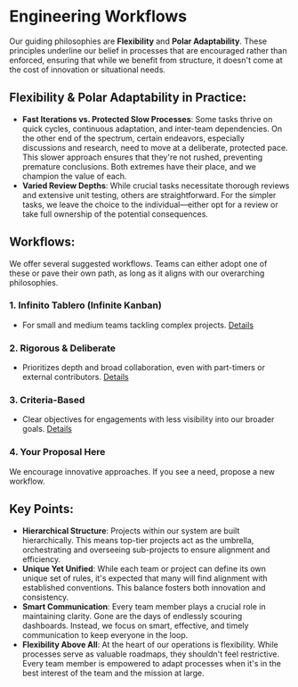 # Engineering Workflows

Our guiding philosophies are **Flexibility** and **Polar Adaptability**. These
principles underline our belief in processes that are encouraged rather than
enforced, ensuring that while we benefit from structure, it doesn't come at the
cost of innovation or situational needs.

## Flexibility & Polar Adaptability in Practice:

- **Fast Iterations vs. Protected Slow Processes**: Some tasks thrive on quick
  cycles, continuous adaptation, and inter-team dependencies. On the other end
  of the spectrum, certain endeavors, especially discussions and research, need
  to move at a deliberate, protected pace. This slower approach ensures that
  they're not rushed, preventing premature conclusions. Both extremes have their
  place, and we champion the value of each.
- **Varied Review Depths**: While crucial tasks necessitate thorough reviews and
  extensive unit testing, others are straightforward. For the simpler tasks, we
  leave the choice to the individual—either opt for a review or take full
  ownership of the potential consequences.

## Workflows:

We offer several suggested workflows. Teams can either adopt one of these or
pave their own path, as long as it aligns with our overarching philosophies.

### 1. **Infinito Tablero** (Infinite Kanban)
- For small and medium teams tackling complex projects.
[Details](./infinito-tablero.md)

### 2. **Rigorous & Deliberate**
- Prioritizes depth and broad collaboration, even with part-timers or external
  contributors.
[Details](./rigorous-deliberate.md)

### 3. **Criteria-Based**
- Clear objectives for engagements with less visibility into our broader goals.
[Details](./criteria-based.md)

### 4. **Your Proposal Here**
We encourage innovative approaches. If you see a need, propose a new workflow.

## Key Points:

- **Hierarchical Structure**: Projects within our system are built
  hierarchically. This means top-tier projects act as the umbrella,
  orchestrating and overseeing sub-projects to ensure alignment and efficiency.
- **Unique Yet Unified**: While each team or project can define its own unique
  set of rules, it's expected that many will find alignment with established
  conventions. This balance fosters both innovation and consistency.
- **Smart Communication**: Every team member plays a crucial role in maintaining
  clarity. Gone are the days of endlessly scouring dashboards. Instead, we focus
  on smart, effective, and timely communication to keep everyone in the loop.
- **Flexibility Above All**: At the heart of our operations is flexibility.
  While processes serve as valuable roadmaps, they shouldn't feel restrictive.
  Every team member is empowered to adapt processes when it's in the best
  interest of the team and the mission at large.
